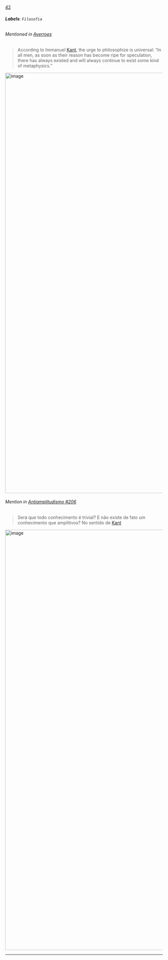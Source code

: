 [42](https://github.com/guilhermeprokisch/ideias/issues/42) 
###### **Labels**: `Filosofia`



 


###### Mentioned in [Averroes](Averroes)  
 > According to Immanuel [Kant](Kant), the urge to philosophize is universal: “In all men, as soon as their reason has become ripe for speculation, there has always existed and will always continue to exist some kind of metaphysics.”


<img width="1343" alt="image" src="https://user-images.githubusercontent.com/12011070/163900126-0e24a840-c263-4101-be8c-0552fc1ddb84.png">


 ######  Mention in [Antiamplitudismo #206](Antiamplitudismo-#206)  
 > Será que todo conhecimento é trivial? E não existe de fato um conhecimento que amplitivos? No sentido de [Kant](Kant)

<img width="1343" alt="image" src="https://user-images.githubusercontent.com/12011070/163900361-767cd191-436a-4b67-8253-d815914eb9e7.png">

-------------------------------------------------------------------------------

